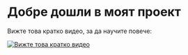 # Добре дошли в моят проект

Вижте това кратко видео, за да научите повече:

[![Вижте това кратко видео](https://img.youtube.com/vi/0OH_t5msLC8/0.jpg)](https://www.youtube.com/watch?v=0OH_t5msLC8)
